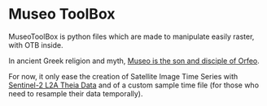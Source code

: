 # Museo ToolBox
 
MuseoToolBox is python files which are made to manipulate easily raster, with OTB inside.

In ancient Greek religion and myth, [Museo is the son and disciple of Orfeo](https://it.wikipedia.org/wiki/Museo_(autore_mitico)).
                                                              

For now, it only ease the creation of Satellite Image Time Series with [Sentinel-2 L2A Theia Data](https://github.com/olivierhagolle/theia_download) and of a custom sample time file (for those who need to resample their data temporally).
